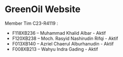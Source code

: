 # GreenOil Website

Member Tim C23-R4119 :
- F118XB236 – Muhammad Khalid Albar - Aktif
- F120XB238 – Moch. Rasyid Nashirudin Rifqi - Aktif
- F013XB140 – Azriel Chaerul Alburhanudin - Aktif
- F008XB213 – Wahyu Indra Gading - Aktif


